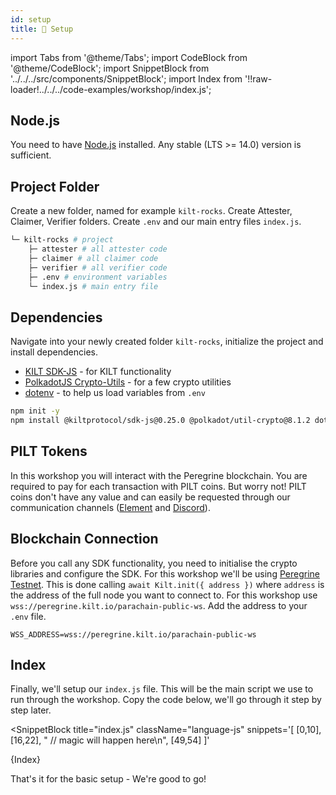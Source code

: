 ```yaml
---
id: setup
title: 🎒 Setup
---
```


import Tabs from '@theme/Tabs';
import CodeBlock from '@theme/CodeBlock';
import SnippetBlock from '../../../src/components/SnippetBlock';
import Index from '!!raw-loader!../../../code-examples/workshop/index.js';

## Node.js

You need to have [Node.js](https://nodejs.org/) installed.
Any stable (LTS >= 14.0) version is sufficient.

## Project Folder

Create a new folder, named for example `kilt-rocks`.
Create  <span class="label-role attester">Attester</span>,  <span class="label-role claimer">Claimer</span>,  <span class="label-role verifier">Verifier</span> folders.
Create `.env` and our main entry files `index.js`.

```bash
└─ kilt-rocks # project
    ├─ attester # all attester code
    ├─ claimer # all claimer code
    ├─ verifier # all verifier code
    ├─ .env # environment variables
    └─ index.js # main entry file
```

## Dependencies

Navigate into your newly created folder `kilt-rocks`, initialize the project and install dependencies.<br/>
- [KILT SDK-JS](https://github.com/KILTprotocol/sdk-js#readme) - for KILT functionality
- [PolkadotJS Crypto-Utils](https://github.com/polkadot-js/common/tree/master/packages/util-crypto#readme) - for a few crypto utilities
- [dotenv](https://github.com/motdotla/dotenv#readme) - to help us load variables from `.env`

<!-- When updating this version also update 00-welcome.md! -->
```bash npm2yarn
npm init -y
npm install @kiltprotocol/sdk-js@0.25.0 @polkadot/util-crypto@8.1.2 dotenv
```

## PILT Tokens

In this workshop you will interact with the Peregrine blockchain.
You are required to pay for each transaction with PILT coins.
But worry not!
PILT coins don't have any value and can easily be requested through our communication channels ([Element](https://matrix.to/#/%23kilt-general:matrix.org) and [Discord](https://discord.gg/5VZnPdTZMy)).

## Blockchain Connection

Before you call any SDK functionality, you need to initialise the crypto libraries and configure the SDK.
For this workshop we'll be using [Peregrine Testnet](https://polkadot.js.org/apps/?rpc=wss%3A%2F%2Fperegrine.kilt.io%2Fparachain-public-ws#/explorer).
This is done calling `await Kilt.init({ address })` where `address` is the address of the full node you want to connect to.
For this workshop use `wss://peregrine.kilt.io/parachain-public-ws`.
Add the address to your `.env` file.

```env title=".env"
WSS_ADDRESS=wss://peregrine.kilt.io/parachain-public-ws
```

## Index

Finally, we'll setup our `index.js` file.
This will be the main script we use to run through the workshop.
Copy the code below, we'll go through it step by step later.

<SnippetBlock 
  title="index.js"
  className="language-js" 
  snippets='[
    [0,10],
    [16,22],
    "  // magic will happen here\n",
    [49,54]
  ]'
>
  {Index}
</SnippetBlock>

That's it for the basic setup - We're good to go!
